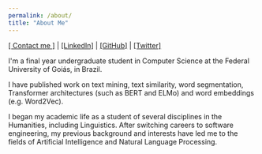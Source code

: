 ```yaml
---
permalink: /about/
title: "About Me"
---
```


[\[ Contact me \]](mailto:ruanchaves93@gmail.com) | [\[LinkedIn\]](https://www.linkedin.com/in/ruanchaves/) | [\[GitHub\]](https://github.com/ruanchaves) | [\[Twitter\]](https://twitter.com/ruanchaves93)

I'm a final year undergraduate student in Computer Science at the Federal University of Goiás, in Brazil.

I have published work on text mining, text similarity, word segmentation, Transformer architectures (such as BERT and ELMo) and word embeddings (e.g. Word2Vec).

I began my academic life as a student of several disciplines in the Humanities, including Linguistics. After switching careers to software engineering, my previous background and interests have led me to the fields of Artificial Intelligence and Natural Language Processing.
